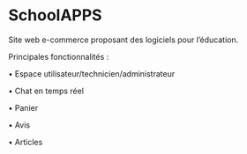 # SchoolAPPS

Site web e-commerce proposant des logiciels pour l’éducation.

Principales fonctionnalités :

• Espace utilisateur/technicien/administrateur

• Chat en temps réel

• Panier

• Avis

• Articles
